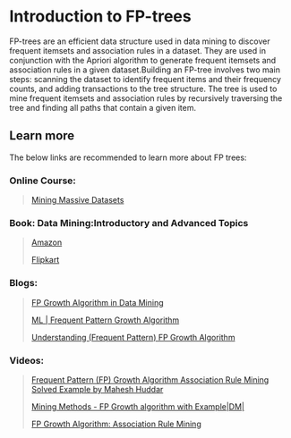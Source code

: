 # Introduction to FP-trees
FP-trees are an efficient data structure used in data mining to discover frequent itemsets and association rules in a dataset. They are used in conjunction with the Apriori algorithm to generate frequent itemsets and association rules in a given dataset.Building an FP-tree involves two main steps: scanning the dataset to identify frequent items and their frequency counts, and adding transactions to the tree structure. The tree is used to mine frequent itemsets and association rules by recursively traversing the tree and finding all paths that contain a given item.
## Learn more
The below links are recommended to learn more about FP trees:

### Online Course:
>[Mining Massive Datasets](https://online.stanford.edu/courses/soe-ycs0007-mining-massive-data-sets)

### Book: Data Mining:Introductory and Advanced Topics
> [Amazon](https://www.googleadservices.com/pagead/aclk?sa=L&ai=DChcSEwjTnJXir-P9AhVKHSsKHbyYAHUYABAIGgJzZg&ase=2&ohost=www.google.com&cid=CAESbOD2LcAh1yM0CA6qR2Ygfxmg9h6ygQrGJnypBykebllIbCzJ5SPxuw4d5_0Dt7OseUDh6kWT0ma_fYFPJe4IC24mWl78hYDL5Qa9TKK_LEC1Y3iKjuH7QPk8T7xi2V5GnyLN9m1uEzWbXMwVMA&sig=AOD64_3jGZepZkxenGqGMu4mbDvKNpAJkA&ctype=5&q=&nis=4&ved=2ahUKEwj0oo7ir-P9AhXZRmwGHRWGBd8Q9aACKAB6BAgDEA0&adurl=)
> 
> [Flipkart](https://www.googleadservices.com/pagead/aclk?sa=L&ai=DChcSEwi0idKAsOP9AhXICisKHf52AAIYABAKGgJzZg&ase=2&ohost=www.google.com&cid=CAESbOD2kEoAke_DseK9g7VivsF-l3hvTtvZ9RRdEVk_dOTvBcT10_OrtcBpJKjFq5pcVFGQhgbfiDFFbwBmFh38OkA7ASOv05ptZjjRcXKL4g4E9Xl5w2VMakwfStrclwDlDQHDXEuC8p5mbOuV-Q&sig=AOD64_0xNdFX4knVVxPSeAvPVi_dSnQ8MA&ctype=5&q=&nis=4&ved=2ahUKEwi_xMuAsOP9AhXUTWwGHXFZA1sQ9aACKAB6BAgBEBc&adurl=)

### Blogs:

> [FP Growth Algorithm in Data Mining](https://www.javatpoint.com/fp-growth-algorithm-in-data-mining#:~:text=This%20algorithm%20works%20as%20follows,such%20database%20is%20mined%20separately.)
> 
> [ML | Frequent Pattern Growth Algorithm](https://www.geeksforgeeks.org/ml-frequent-pattern-growth-algorithm/)
> 
> [Understanding (Frequent Pattern) FP Growth Algorithm](https://www.mygreatlearning.com/blog/understanding-fp-growth-algorithm/)


### Videos:
>[Frequent Pattern (FP) Growth Algorithm Association Rule Mining Solved Example by Mahesh Huddar](https://youtu.be/7oGz4PCp9jI)
>
>[Mining Methods - FP Growth algorithm with Example|DM|](https://youtu.be/pG7KQMyY85Y)
>
>[FP Growth Algorithm: Association Rule Mining](https://youtu.be/GcgfSJAaBto)
